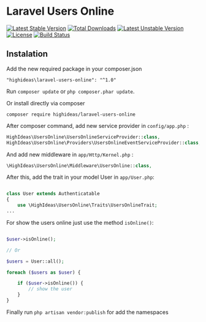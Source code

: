# Laravel Users Online

[![Latest Stable Version](https://poser.pugx.org/highideas/laravel-users-online/v/stable)](https://packagist.org/packages/highideas/laravel-users-online) [![Total Downloads](https://poser.pugx.org/highideas/laravel-users-online/downloads)](https://packagist.org/packages/highideas/laravel-users-online) [![Latest Unstable Version](https://poser.pugx.org/highideas/laravel-users-online/v/unstable)](https://packagist.org/packages/highideas/laravel-users-online) [![License](https://poser.pugx.org/highideas/laravel-users-online/license)](https://packagist.org/packages/highideas/laravel-users-online)
[![Build Status](https://travis-ci.org/highideas/laravel-users-online.svg?branch=master)](https://travis-ci.org/highideas/laravel-users-online)
## Instalation

Add the new required package in your composer.json

```
"highideas\laravel-users-online": "^1.0"
```
Run `composer update` or `php composer.phar update`.

Or install directly via composer

```
composer require highideas/laravel-users-online
```

After composer command, add new service provider in `config/app.php` :

```php
HighIdeas\UsersOnline\UsersOnlineServiceProvider::class,
HighIdeas\UsersOnline\Providers\UsersOnlineEventServiceProvider::class,
```

And add new middleware in `app/Http/Kernel.php` :

```php
\HighIdeas\UsersOnline\Middleware\UsersOnline::class,
```

After this, add the trait in your model User in `app/User.php`:

```php

class User extends Authenticatable
{
    use \HighIdeas\UsersOnline\Traits\UsersOnlineTrait;
...

```

For show the users online just use the method `isOnline()`:

```php

$user->isOnline();

// Or

$users = User::all();

foreach ($users as $user) {

    if ($user->isOnline()) {
        // show the user
    }
}

```


Finally run `php artisan vendor:publish` for add the namespaces

